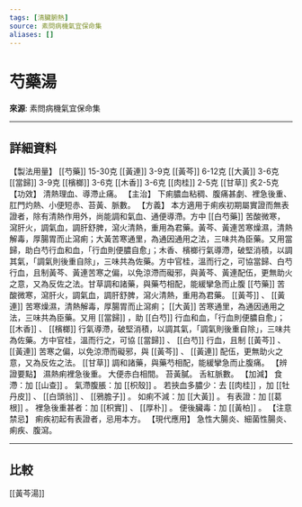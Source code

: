 ```yaml
---
tags: [清臟腑熱]
source: 素問病機氣宜保命集
aliases: []
---
```


# 芍藥湯

**來源**: 素問病機氣宜保命集  

---

## 詳細資料
【製法用量】 [[芍藥]] 15-30克 [[黃連]] 3-9克 [[黃芩]] 6-12克 [[大黃]] 3-6克 [[當歸]] 3-9克 [[檳榔]] 3-6克 [[木香]] 3-6克 [[肉桂]] 2-5克 [[甘草]] 炙2-5克
【功效】
清熱理血、導滯止痛。
【主治】
下痢膿血粘稠、腹痛甚劇、裡急後重、肛門灼熱、小便短赤、苔黃、脈數。
【方義】
本方適用于痢疾初期屬實證而無表證者，除有清熱作用外，尚能調和氣血、通便導滯。方中 [[白芍藥]] 苦酸微寒，瀉肝火，調氣血，調肝舒脾，瀉火清熱，重用為君藥。黃芩、黃連苦寒燥濕，清熱解毒，厚腸胃而止瀉痢；大黃苦寒通里，為通因通用之法，三味共為臣藥。又用當歸，助白芍行血和血，「行血則便膿自愈」；木香、檳榔行氣導滯，破堅消積，以調其氣，「調氣則後重自除」，三味共為佐藥。方中官桂，溫而行之，可協當歸、白芍行血，且制黃芩、黃連苦寒之偏，以免涼滯而礙邪，與黃芩、黃連配伍，更無助火之意，又為反佐之法。甘草調和諸藥，與藥芍相配，能緩攣急而止腹 [[芍藥]] 苦酸微寒，瀉肝火，調氣血，調肝舒脾，瀉火清熱，重用為君藥。 [[黃芩]] 、 [[黃連]] 苦寒燥濕，清熱解毒，厚腸胃而止瀉痢； [[大黃]] 苦寒通里，為通因通用之法，三味共為臣藥。又用 [[當歸]] ，助 [[白芍]] 行血和血，「行血則便膿自愈」； [[木香]] 、 [[檳榔]] 行氣導滯，破堅消積，以調其氣，「調氣則後重自除」，三味共為佐藥。方中官桂，溫而行之，可協 [[當歸]] 、 [[白芍]] 行血，且制 [[黃芩]] 、 [[黃連]] 苦寒之偏，以免涼滯而礙邪，與 [[黃芩]] 、 [[黃連]] 配伍，更無助火之意，又為反佐之法。 [[甘草]] 調和諸藥，與藥芍相配，能緩攣急而止腹痛。
【辨證要點】
濕熱痢裡急後重。
大便赤白相間。
苔黃膩。
舌紅脈數。
【加減】
食滯：加 [[山查]] 。
氣滯腹脹：加 [[枳殼]] 。
若挾血多膿少：去 [[肉桂]] ，加 [[牡丹皮]] 、 [[白頭翁]] 、 [[鴉膽子]] 。
如痢不減：加 [[大黃]] 。
有表證：加 [[葛根]] 。
裡急後重甚者：加 [[枳實]] 、 [[厚朴]] 。
便後臟毒：加 [[黃柏]] 。
【注意禁忌】
痢疾初起有表證者，忌用本方。
【現代應用】
急性大腸炎、細菌性腸炎、痢疾、腹瀉。

---

## 比較
[[黃芩湯]]
